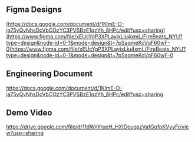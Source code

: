 ## Figma Designs
[https://docs.google.com/document/d/1KlmE-O-ja75yQvNhsDcVbCOzYC3PVSBzE1qzYh_8HPc/edit?usp=sharing](https://www.figma.com/file/xEUcYgP3XPLayixLiu4xmL/FireBeats_NYU?type=design&node-id=0-1&mode=design&t=7pSaqmeKoVqF60wF-0)https://www.figma.com/file/xEUcYgP3XPLayixLiu4xmL/FireBeats_NYU?type=design&node-id=0-1&mode=design&t=7pSaqmeKoVqF60wF-0

## Engineering Document
https://docs.google.com/document/d/1KlmE-O-ja75yQvNhsDcVbCOzYC3PVSBzE1qzYh_8HPc/edit?usp=sharing

## Demo Video
https://drive.google.com/file/d/11dWnYrueH_HXIDougszVafGofpKVyyFr/view?usp=sharing
